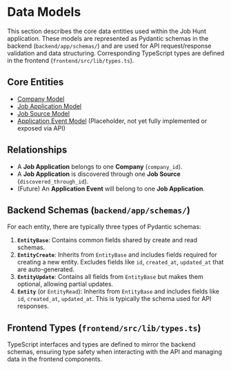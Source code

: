 # Data Models

This section describes the core data entities used within the Job Hunt application. These models are represented as Pydantic schemas in the backend (`backend/app/schemas/`) and are used for API request/response validation and data structuring. Corresponding TypeScript types are defined in the frontend (`frontend/src/lib/types.ts`).

## Core Entities

-   [Company Model](./company-model.md)
-   [Job Application Model](./job-application-model.md)
-   [Job Source Model](./job-source-model.md)
-   [Application Event Model](./application-event-model.md) (Placeholder, not yet fully implemented or exposed via API)

## Relationships

-   A **Job Application** belongs to one **Company** (`company_id`).
-   A **Job Application** is discovered through one **Job Source** (`discovered_through_id`).
-   (Future) An **Application Event** will belong to one **Job Application**.

## Backend Schemas (`backend/app/schemas/`)

For each entity, there are typically three types of Pydantic schemas:

1.  **`EntityBase`**: Contains common fields shared by create and read schemas.
2.  **`EntityCreate`**: Inherits from `EntityBase` and includes fields required for creating a new entity. Excludes fields like `id`, `created_at`, `updated_at` that are auto-generated.
3.  **`EntityUpdate`**: Contains all fields from `EntityBase` but makes them optional, allowing partial updates.
4.  **`Entity`** (or `EntityRead`): Inherits from `EntityBase` and includes fields like `id`, `created_at`, `updated_at`. This is typically the schema used for API responses.

## Frontend Types (`frontend/src/lib/types.ts`)

TypeScript interfaces and types are defined to mirror the backend schemas, ensuring type safety when interacting with the API and managing data in the frontend components. 